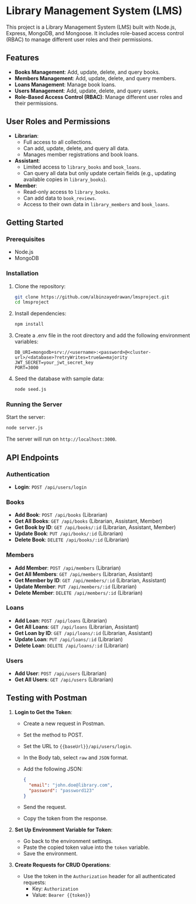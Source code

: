 # Library Management System (LMS)

This project is a Library Management System (LMS) built with Node.js, Express, MongoDB, and Mongoose. It includes role-based access control (RBAC) to manage different user roles and their permissions.

## Features

- **Books Management**: Add, update, delete, and query books.
- **Members Management**: Add, update, delete, and query members.
- **Loans Management**: Manage book loans.
- **Users Management**: Add, update, delete, and query users.
- **Role-Based Access Control (RBAC)**: Manage different user roles and their permissions.

## User Roles and Permissions

- **Librarian**:
  - Full access to all collections.
  - Can add, update, delete, and query all data.
  - Manages member registrations and book loans.
- **Assistant**:
  - Limited access to `library_books` and `book_loans`.
  - Can query all data but only update certain fields (e.g., updating available copies in `library_books`).
- **Member**:
  - Read-only access to `library_books`.
  - Can add data to `book_reviews`.
  - Access to their own data in `library_members` and `book_loans`.

## Getting Started

### Prerequisites

- Node.js
- MongoDB

### Installation

1. Clone the repository:

   ```bash
   git clone https://github.com/albinzayedrawan/lmsproject.git
   cd lmsproject
   ```

2. Install dependencies:

   ```bash
   npm install
   ```

3. Create a .env file in the root directory and add the following environment variables:

   ```properties
   DB_URI=mongodb+srv://<username>:<password>@<cluster-url>/<database>?retryWrites=true&w=majority
   JWT_SECRET=your_jwt_secret_key
   PORT=3000
   ```

4. Seed the database with sample data:

   ```bash
   node seed.js
   ```

### Running the Server

Start the server:

```bash
node server.js
```

The server will run on `http://localhost:3000`.

## API Endpoints

### Authentication

- **Login**: `POST /api/users/login`

### Books

- **Add Book**: `POST /api/books` (Librarian)
- **Get All Books**: `GET /api/books` (Librarian, Assistant, Member)
- **Get Book by ID**: `GET /api/books/:id` (Librarian, Assistant, Member)
- **Update Book**: `PUT /api/books/:id` (Librarian)
- **Delete Book**: `DELETE /api/books/:id` (Librarian)

### Members

- **Add Member**: `POST /api/members` (Librarian)
- **Get All Members**: `GET /api/members` (Librarian, Assistant)
- **Get Member by ID**: `GET /api/members/:id` (Librarian, Assistant)
- **Update Member**: `PUT /api/members/:id` (Librarian)
- **Delete Member**: `DELETE /api/members/:id` (Librarian)

### Loans

- **Add Loan**: `POST /api/loans` (Librarian)
- **Get All Loans**: `GET /api/loans` (Librarian, Assistant)
- **Get Loan by ID**: `GET /api/loans/:id` (Librarian, Assistant)
- **Update Loan**: `PUT /api/loans/:id` (Librarian)
- **Delete Loan**: `DELETE /api/loans/:id` (Librarian)

### Users

- **Add User**: `POST /api/users` (Librarian)
- **Get All Users**: `GET /api/users` (Librarian)

## Testing with Postman

1. **Login to Get the Token**:
   - Create a new request in Postman.
   - Set the method to POST.
   - Set the URL to `{{baseUrl}}/api/users/login`.
   - In the Body tab, select `raw` and `JSON` format.
   - Add the following JSON:
  
     ```json
     {
       "email": "john.doe@library.com",
       "password": "password123"
     }
     ```

   - Send the request.
   - Copy the token from the response.

2. **Set Up Environment Variable for Token**:
   - Go back to the environment settings.
   - Paste the copied token value into the `token` variable.
   - Save the environment.

3. **Create Requests for CRUD Operations**:
   - Use the token in the `Authorization` header for all authenticated requests:
     - Key: `Authorization`
     - Value: `Bearer {{token}}`
